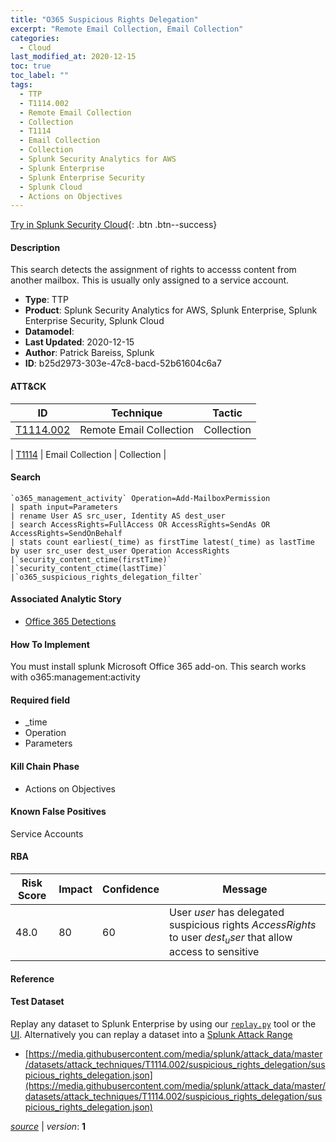 ```yaml
---
title: "O365 Suspicious Rights Delegation"
excerpt: "Remote Email Collection, Email Collection"
categories:
  - Cloud
last_modified_at: 2020-12-15
toc: true
toc_label: ""
tags:
  - TTP
  - T1114.002
  - Remote Email Collection
  - Collection
  - T1114
  - Email Collection
  - Collection
  - Splunk Security Analytics for AWS
  - Splunk Enterprise
  - Splunk Enterprise Security
  - Splunk Cloud
  - Actions on Objectives
---
```




[Try in Splunk Security Cloud](https://www.splunk.com/en_us/cyber-security.html){: .btn .btn--success}

#### Description

This search detects the assignment of rights to accesss content from another mailbox. This is usually only assigned to a service account.

- **Type**: TTP
- **Product**: Splunk Security Analytics for AWS, Splunk Enterprise, Splunk Enterprise Security, Splunk Cloud
- **Datamodel**: 
- **Last Updated**: 2020-12-15
- **Author**: Patrick Bareiss, Splunk
- **ID**: b25d2973-303e-47c8-bacd-52b61604c6a7


#### ATT&CK

| ID          | Technique   | Tactic         |
| ----------- | ----------- |--------------- |
| [T1114.002](https://attack.mitre.org/techniques/T1114/002/) | Remote Email Collection | Collection |



| [T1114](https://attack.mitre.org/techniques/T1114/) | Email Collection | Collection |





#### Search

```
`o365_management_activity` Operation=Add-MailboxPermission 
| spath input=Parameters 
| rename User AS src_user, Identity AS dest_user 
| search AccessRights=FullAccess OR AccessRights=SendAs OR AccessRights=SendOnBehalf 
| stats count earliest(_time) as firstTime latest(_time) as lastTime by user src_user dest_user Operation AccessRights 
|`security_content_ctime(firstTime)` 
|`security_content_ctime(lastTime)` 
|`o365_suspicious_rights_delegation_filter`
```

#### Associated Analytic Story
* [Office 365 Detections](/stories/office_365_detections)


#### How To Implement
You must install splunk Microsoft Office 365 add-on. This search works with o365:management:activity

#### Required field
* _time
* Operation
* Parameters


#### Kill Chain Phase
* Actions on Objectives


#### Known False Positives
Service Accounts


#### RBA

| Risk Score  | Impact      | Confidence   | Message      |
| ----------- | ----------- |--------------|--------------|
| 48.0 | 80 | 60 | User $user$ has delegated suspicious rights $AccessRights$ to user $dest_user$ that allow access to sensitive |




#### Reference


#### Test Dataset
Replay any dataset to Splunk Enterprise by using our [`replay.py`](https://github.com/splunk/attack_data#using-replaypy) tool or the [UI](https://github.com/splunk/attack_data#using-ui).
Alternatively you can replay a dataset into a [Splunk Attack Range](https://github.com/splunk/attack_range#replay-dumps-into-attack-range-splunk-server)

* [https://media.githubusercontent.com/media/splunk/attack_data/master/datasets/attack_techniques/T1114.002/suspicious_rights_delegation/suspicious_rights_delegation.json](https://media.githubusercontent.com/media/splunk/attack_data/master/datasets/attack_techniques/T1114.002/suspicious_rights_delegation/suspicious_rights_delegation.json)



[*source*](https://github.com/splunk/security_content/tree/develop/detections/cloud/o365_suspicious_rights_delegation.yml) \| *version*: **1**